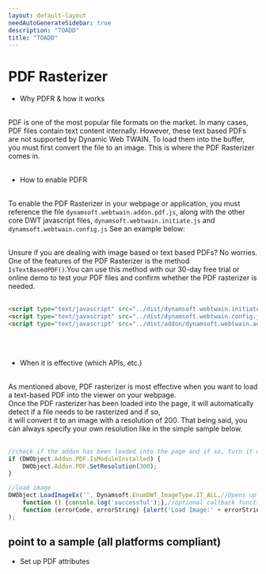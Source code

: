 ```yaml
---
layout: default-layout
needAutoGenerateSidebar: true
description: "TOADD"
title: "TOADD"
---
```


# PDF Rasterizer 


* Why PDFR & how it works<br><br>

PDF is one of the most popular file formats on the market. In many cases, PDF files contain text content internally. However, these text based PDFs are not supported by Dynamic Web TWAIN. To load them into the buffer, you must first convert the file to an image. This is where the PDF Rasterizer comes in.<br><br>




* How to enable PDFR<br><br>


To enable the PDF Rasterizer in your webpage or application, you must reference the file `dynamsoft.webtwain.addon.pdf.js`, along with the  other core DWT javascript files,  `dynamsoft.webtwain.initiate.js` and `dynamsoft.webtwain.config.js` See an example below:<br><br>

Unsure if you are dealing with image based or text based PDFs? No worries. One of the features of the PDF Rasterizer is the method `IsTextBasedPDF()`.You can use this method with our 30-day free trial or online demo to test your PDF files and confirm whether the PDF rasterizer is needed.<br><br>

```html
<script type="text/javascript" src="../dist/dynamsoft.webtwain.initiate.js"></script>
<script type="text/javascript" src="../dist/dynamsoft.webtwain.config.js"></script>
<script type="text/javascript" src="../dist/addon/dynamsoft.webtwain.addon.pdf.js"></script>
```
<br><br>


* When it is effective (which APIs, etc.)<br><br>

As mentioned above, PDF rasterizer is most effective when you want to load a text-based PDF into the viewer on your webpage.<br>
Once the PDF rasterizer has been loaded into the page, it will automatically detect if a file needs to be rasterized and if so, <br>
it will convert it to an image with a resolution of 200. That being said, you can always specify your own resolution like in the simple sample below.
<br><br>
```javascript
//check if the addon has been loaded into the page and if so, turn it on.
if (DWObject.Addon.PDF.IsModuleInstalled) {
    DWObject.Addon.PDF.SetResolution(300);
}

//load image
DWObject.LoadImageEx('', Dynamsoft.EnumDWT_ImageType.IT_ALL,//Opens up file selection dialog, specifying to show all supported file formats( BMP, JPEG, PNG, TIFF and PDF)
    function () {console.log('successful');},//optional callback function for when an image has succesfully been loaded
    function (errorCode, errorString) {alert('Load Image:' + errorString);}//optional callback function for when image loading fails.
);
```




## point to a sample (all platforms compliant)


* Set up PDF attributes